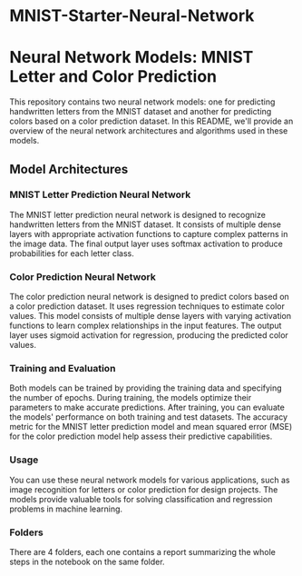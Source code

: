 # MNIST-Starter-Neural-Network

# Neural Network Models: MNIST Letter and Color Prediction
This repository contains two neural network models: one for predicting handwritten letters from the MNIST dataset and another for predicting colors based on a color prediction dataset. In this README, we'll provide an overview of the neural network architectures and algorithms used in these models.

## Model Architectures
### MNIST Letter Prediction Neural Network
The MNIST letter prediction neural network is designed to recognize handwritten letters from the MNIST dataset. It consists of multiple dense layers with appropriate activation functions to capture complex patterns in the image data. The final output layer uses softmax activation to produce probabilities for each letter class.

### Color Prediction Neural Network
The color prediction neural network is designed to predict colors based on a color prediction dataset. It uses regression techniques to estimate color values. This model consists of multiple dense layers with varying activation functions to learn complex relationships in the input features. The output layer uses sigmoid activation for regression, producing the predicted color values.

### Training and Evaluation
Both models can be trained by providing the training data and specifying the number of epochs. During training, the models optimize their parameters to make accurate predictions. After training, you can evaluate the models' performance on both training and test datasets. The accuracy metric for the MNIST letter prediction model and mean squared error (MSE) for the color prediction model help assess their predictive capabilities.

### Usage
You can use these neural network models for various applications, such as image recognition for letters or color prediction for design projects. The models provide valuable tools for solving classification and regression problems in machine learning.

### Folders
There are 4 folders, each one contains a report summarizing the whole steps in the notebook on the same folder. 
